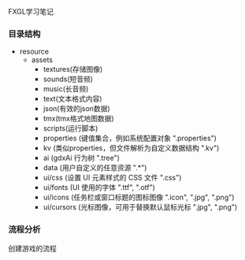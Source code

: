 FXGL学习笔记

### 目录结构

- resource
  - assets
    - textures(存储图像)
    - sounds(短音频)
    - music(长音频)
    - text(文本格式内容)
    - json(有效的json数据)
    - tmx(tmx格式地图数据)
    - scripts(运行脚本)
    - properties (键值集合，例如系统配置对象 ".properties")
    - kv (类似properties，但文件解析为自定义数据结构 ".kv")
    - ai (gdxAi 行为树 ".tree")
    - data (用户自定义的任意资源 ".*")
    - ui/css (设置 UI 元素样式的 CSS 文件 ".css")
    - ui/fonts (UI 使用的字体 ".ttf", ".otf")
    - ui/icons (任务栏或窗口标题的图标图像 ".icon", ".jpg", ".png")
    - ui/cursors (光标图像，可用于替换默认鼠标光标 ".jpg", ".png")

### 流程分析

创建游戏的流程